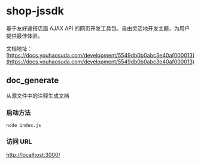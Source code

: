 # shop-jssdk
 基于友好速搭店面 AJAX API 的网页开发工具包。自由灵活地开发主题，为用户提供最佳体验。

文档地址：[https://docs.youhaosuda.com/development/5549db0b0abc3e40af000013](https://docs.youhaosuda.com/development/5549db0b0abc3e40af000013)


## doc_generate
  从源文件中的注释生成文档

### 启动方法
```
node index.js
```

### 访问 URL
[http://localhost:3000/](http://localhost:3000/)
